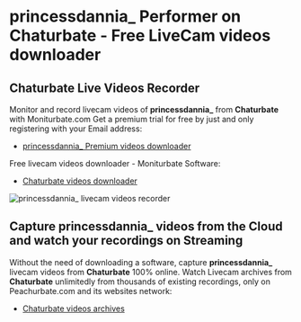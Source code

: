 # princessdannia_ Performer on Chaturbate - Free LiveCam videos downloader

## Chaturbate Live Videos Recorder

Monitor and record livecam videos of **princessdannia_** from **Chaturbate** with Moniturbate.com
Get a premium trial for free by just and only registering with your Email address:
* [princessdannia_ Premium videos downloader](https://moniturbate.com/request-demo-licence-key.html)

Free livecam videos downloader - Moniturbate Software:
* [Chaturbate videos downloader](https://moniturbate.com/moniturbate-download-software.html)

![princessdannia_ livecam videos recorder](https://peachurnet.com/templates/moniturbate-software.png)


## Capture princessdannia_ videos from the Cloud and watch your recordings on Streaming

Without the need of downloading a software, capture **princessdannia_** livecam videos from **Chaturbate** 100% online.
Watch Livecam archives from **Chaturbate** unlimitedly from thousands of existing recordings, only on Peachurbate.com and its websites network:
* [Chaturbate videos archives](https://peachurnet.com/)